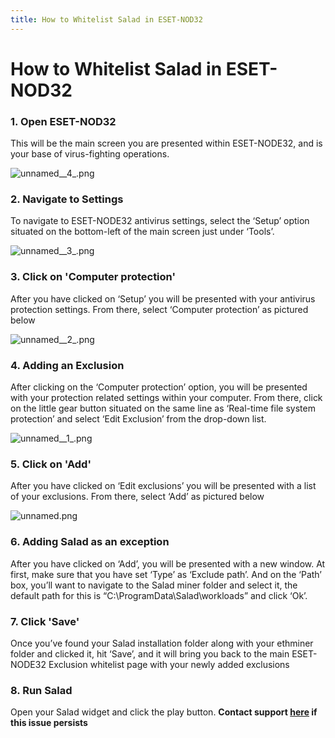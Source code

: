 ```yaml
---
title: How to Whitelist Salad in ESET-NOD32
---
```


# How to Whitelist Salad in ESET-NOD32

### 1. Open ESET-NOD32

This will be the main screen you are presented within ESET-NODE32, and is your base of virus-fighting operations.

![unnamed__4_.png](https://s3.amazonaws.com/helpscout.net/docs/assets/615b47bfca9e0011a4434693/images/619e6a3ad3efbe495c3b25c5/img-406-1637771549-576200102.png)

### 2. Navigate to Settings

To navigate to ESET-NODE32 antivirus settings, select the ‘Setup’ option situated on the bottom-left of the main screen
just under ‘Tools’.

![unnamed__3_.png](https://s3.amazonaws.com/helpscout.net/docs/assets/615b47bfca9e0011a4434693/images/619e6a3b2b380503dfe08182/img-406-1637771550-2057490528.png)

### 3. Click on 'Computer protection'

After you have clicked on ‘Setup’ you will be presented with your antivirus protection settings. From there, select
‘Computer protection’ as pictured below

![unnamed__2_.png](https://s3.amazonaws.com/helpscout.net/docs/assets/615b47bfca9e0011a4434693/images/619e6a3b2b380503dfe08183/img-406-1637771550-735615063.png)

### 4. Adding an Exclusion

After clicking on the ‘Computer protection’ option, you will be presented with your protection related settings within
your computer. From there, click on the little gear button situated on the same line as ‘Real-time file system
protection’ and select ‘Edit Exclusion’ from the drop-down list.

![unnamed__1_.png](https://s3.amazonaws.com/helpscout.net/docs/assets/615b47bfca9e0011a4434693/images/619e6a3b9ccf62287e5f9a51/img-406-1637771551-1102682953.png)

### 5. Click on 'Add'

After you have clicked on ‘Edit exclusions’ you will be presented with a list of your exclusions. From there, select
‘Add’ as pictured below

![unnamed.png](https://s3.amazonaws.com/helpscout.net/docs/assets/615b47bfca9e0011a4434693/images/619e6a3b64e42a671b63a1d1/img-406-1637771552-1817368474.png)

### 6. Adding Salad as an exception

After you have clicked on ‘Add’, you will be presented with a new window. At first, make sure that you have set ‘Type’
as ‘Exclude path’. And on the ‘Path’ box, you’ll want to navigate to the Salad miner folder and select it, the default
path for this is “C:\\ProgramData\\Salad\\workloads” and click ‘Ok’.

### 7. Click 'Save'

Once you’ve found your Salad installation folder along with your ethminer folder and clicked it, hit ‘Save’, and it will
bring you back to the main ESET-NODE32 Exclusion whitelist page with your newly added exclusions

### 8. Run Salad

Open your Salad widget and click the play button. **Contact support
[here](https://support.salad.io/hc/en-us/requests/new) if this issue persists**

